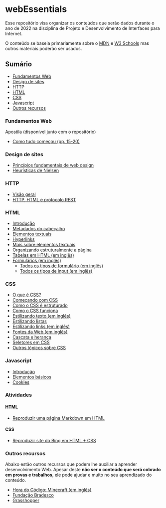 # webEssentials

Esse repositório visa organizar os conteúdos que serão dados durante o ano de 2022 na disciplina de Projeto e Desenvolvimento de Interfaces para Internet.

O conteúdo se baseia primariamente sobre o [MDN](https://developer.mozilla.org/pt-BR/) e 
[W3 Schools](https://www.w3schools.com) mas outros materiais poderão ser usados.

## Sumário

* [Fundamentos Web](#fundamentos-web)
* [Design de sites](#design-de-sites)
* [HTTP](#http)
* [HTML](#html)
* [CSS](#css)
* [Javascript](#javascript)
* [Outros recursos](#outros-recursos)

### Fundamentos Web

Apostila (disponível junto com o repositório)

* <a href="fundamentos_desenvolvimento_web (pronatec).pdf#page=15">Como tudo começou (pp. 15-20)</a>

### Design de sites

* [Princípios fundamentais de web design](https://desenvolvimentoparaweb.com/ux/4-principios-fundamentais-design/)
* [Heurísticas de Nielsen](https://brasil.uxdesign.cc/10-heur%C3%ADsticas-de-nielsen-para-o-design-de-interface-58d782821840)

### HTTP

* [Visão geral](https://developer.mozilla.org/pt-BR/docs/Web/HTTP/Overview)
* [HTTP, HTML e protocolo REST](https://tableless.com.br/o-grande-desencontro-http-com-o-html/)

### HTML

* [Introdução](https://developer.mozilla.org/pt-BR/docs/Learn/HTML/Introduction_to_HTML/Getting_started)
* [Metadados do cabeçalho](https://developer.mozilla.org/pt-BR/docs/Learn/HTML/Introduction_to_HTML/The_head_metadata_in_HTML)
* [Elementos textuais](https://developer.mozilla.org/pt-BR/docs/Learn/HTML/Introduction_to_HTML/HTML_text_fundamentals)
* [Hyperlinks](https://developer.mozilla.org/pt-BR/docs/Learn/HTML/Introduction_to_HTML/Creating_hyperlinks)
* [Mais sobre elementos textuais](https://developer.mozilla.org/pt-BR/docs/Learn/HTML/Introduction_to_HTML/Advanced_text_formatting)
* [Organizando estruturalmente a página](https://developer.mozilla.org/pt-BR/docs/Learn/HTML/Introduction_to_HTML/Document_and_website_structure)
* [Tabelas em HTML (em inglês)](https://developer.mozilla.org/en-US/docs/Learn/HTML/Tables/Basics)
* [Formulários (em inglês)](https://www.w3schools.com/html/html_forms.asp)
    * [Todos os tipos de formulário (em inglẽs)](https://www.w3schools.com/html/html_form_elements.asp)
    * [Todos os tipos de input (em inglẽs)](https://www.w3schools.com/html/html_form_input_types.asp)

### CSS

* [O que é CSS?](https://developer.mozilla.org/pt-BR/docs/Learn/CSS/First_steps/What_is_CSS)
* [Começando com CSS](https://developer.mozilla.org/pt-BR/docs/Learn/CSS/First_steps/Getting_started)
* [Como o CSS é estruturado](https://developer.mozilla.org/pt-BR/docs/Learn/CSS/First_steps/How_CSS_is_structured)
* [Como o CSS funciona](https://developer.mozilla.org/pt-BR/docs/Learn/CSS/First_steps/How_CSS_works)
* [Estilizando texto (em inglês)](https://developer.mozilla.org/en-US/docs/Learn/CSS/Styling_text/Fundamentals)
* [Estilizando listas](https://developer.mozilla.org/pt-BR/docs/Learn/CSS/Styling_text/Styling_lists)
* [Estilizando links (em inglês)](https://developer.mozilla.org/en-US/docs/Learn/CSS/Styling_text/Styling_links)
* [Fontes da Web (em inglês)](https://developer.mozilla.org/en-US/docs/Learn/CSS/Styling_text/Web_fonts)
* [Cascata e herança](https://developer.mozilla.org/pt-BR/docs/Learn/CSS/Building_blocks/Cascade_and_inheritance)
* [Seletores em CSS](https://developer.mozilla.org/pt-BR/docs/Learn/CSS/Building_blocks/Selectors)
* [Outros tópicos sobre CSS](https://developer.mozilla.org/pt-BR/docs/Learn/CSS/Building_blocks)

### Javascript

* [Introdução](https://developer.mozilla.org/pt-BR/docs/Learn/JavaScript/First_steps)
* [Elementos básicos](https://developer.mozilla.org/pt-BR/docs/Learn/JavaScript/Building_blocks)
* [Cookies](https://developer.mozilla.org/pt-BR/docs/Web/HTTP/Cookies)

### Atividades

#### HTML

* [Reproduzir uma página Markdown em HTML](atividades/reproduzir_markdown.md)

#### CSS

* [Reproduzir site do Bing em HTML + CSS](atividades/reproduzir_bing.md)

### Outros recursos

Abaixo estão outros recursos que podem lhe auxiliar a aprender desenvolvimento Web. Apesar deste **não ser o conteúdo que será cobrado em provas e trabalhos**, ele pode ajudar e muito no seu aprendizado do conteúdo.

* [Hora do Código: Minecraft (em inglês)](https://code.org/minecraft)
* [Fundação Bradesco](https://www.ev.org.br/areas-de-interesse/tecnologia)
* [Grasshopper](https://grasshopper.app/pt_br/)
